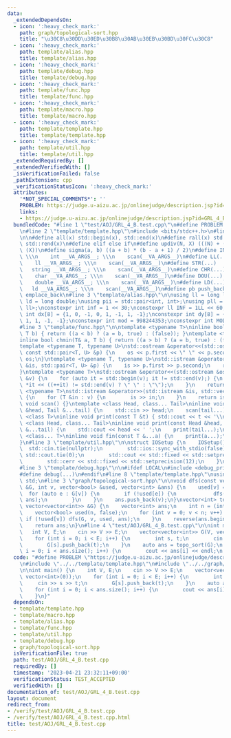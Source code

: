 ```yaml
---
data:
  _extendedDependsOn:
  - icon: ':heavy_check_mark:'
    path: graph/topological-sort.hpp
    title: "\u30C8\u30DD\u30ED\u30B8\u30AB\u30EB\u30BD\u30FC\u30C8"
  - icon: ':heavy_check_mark:'
    path: template/alias.hpp
    title: template/alias.hpp
  - icon: ':heavy_check_mark:'
    path: template/debug.hpp
    title: template/debug.hpp
  - icon: ':heavy_check_mark:'
    path: template/func.hpp
    title: template/func.hpp
  - icon: ':heavy_check_mark:'
    path: template/macro.hpp
    title: template/macro.hpp
  - icon: ':heavy_check_mark:'
    path: template/template.hpp
    title: template/template.hpp
  - icon: ':heavy_check_mark:'
    path: template/util.hpp
    title: template/util.hpp
  _extendedRequiredBy: []
  _extendedVerifiedWith: []
  _isVerificationFailed: false
  _pathExtension: cpp
  _verificationStatusIcon: ':heavy_check_mark:'
  attributes:
    '*NOT_SPECIAL_COMMENTS*': ''
    PROBLEM: https://judge.u-aizu.ac.jp/onlinejudge/description.jsp?id=GRL_4_B
    links:
    - https://judge.u-aizu.ac.jp/onlinejudge/description.jsp?id=GRL_4_B
  bundledCode: "#line 1 \"test/AOJ/GRL_4_B.test.cpp\"\n#define PROBLEM \"https://judge.u-aizu.ac.jp/onlinejudge/description.jsp?id=GRL_4_B\"\
    \n#line 2 \"template/template.hpp\"\n#include <bits/stdc++.h>\n#line 3 \"template/macro.hpp\"\
    \n\n#define all(x) std::begin(x), std::end(x)\n#define rall(x) std::rbegin(x),\
    \ std::rend(x)\n#define elif else if\n#define updiv(N, X) (((N) + (X) - (1)) /\
    \ (X))\n#define sigma(a, b) ((a + b) * (b - a + 1) / 2)\n#define INT(...)    \
    \ \\\n    int __VA_ARGS__; \\\n    scan(__VA_ARGS__)\n#define LL(...)     \\\n\
    \    ll __VA_ARGS__; \\\n    scan(__VA_ARGS__)\n#define STR(...)        \\\n \
    \   string __VA_ARGS__; \\\n    scan(__VA_ARGS__)\n#define CHR(...)      \\\n\
    \    char __VA_ARGS__; \\\n    scan(__VA_ARGS__)\n#define DOU(...)        \\\n\
    \    double __VA_ARGS__; \\\n    scan(__VA_ARGS__)\n#define LD(...)     \\\n \
    \   ld __VA_ARGS__; \\\n    scan(__VA_ARGS__)\n#define pb push_back\n#define eb\
    \ emplace_back\n#line 3 \"template/alias.hpp\"\n\nusing ll = long long;\nusing\
    \ ld = long double;\nusing pii = std::pair<int, int>;\nusing pll = std::pair<ll,\
    \ ll>;\nconstexpr int inf = 1 << 30;\nconstexpr ll INF = 1LL << 60;\nconstexpr\
    \ int dx[8] = {1, 0, -1, 0, 1, -1, 1, -1};\nconstexpr int dy[8] = {0, 1, 0, -1,\
    \ 1, 1, -1, -1};\nconstexpr int mod = 998244353;\nconstexpr int MOD = 1e9 + 7;\n\
    #line 3 \"template/func.hpp\"\n\ntemplate <typename T>\ninline bool chmax(T& a,\
    \ T b) { return ((a < b) ? (a = b, true) : (false)); }\ntemplate <typename T>\n\
    inline bool chmin(T& a, T b) { return ((a > b) ? (a = b, true) : (false)); }\n\
    template <typename T, typename U>\nstd::ostream &operator<<(std::ostream &os,\
    \ const std::pair<T, U> &p) {\n    os << p.first << \" \" << p.second;\n    return\
    \ os;\n}\ntemplate <typename T, typename U>\nstd::istream &operator>>(std::istream\
    \ &is, std::pair<T, U> &p) {\n    is >> p.first >> p.second;\n    return is;\n\
    }\ntemplate <typename T>\nstd::ostream &operator<<(std::ostream &os, const std::vector<T>\
    \ &v) {\n    for (auto it = std::begin(v); it != std::end(v);) {\n        os <<\
    \ *it << ((++it) != std::end(v) ? \" \" : \"\");\n    }\n    return os;\n}\ntemplate\
    \ <typename T>\nstd::istream &operator>>(std::istream &is, std::vector<T> &v)\
    \ {\n    for (T &in : v) {\n        is >> in;\n    }\n    return is;\n}\ninline\
    \ void scan() {}\ntemplate <class Head, class... Tail>\ninline void scan(Head\
    \ &head, Tail &...tail) {\n    std::cin >> head;\n    scan(tail...);\n}\ntemplate\
    \ <class T>\ninline void print(const T &t) { std::cout << t << '\\n'; }\ntemplate\
    \ <class Head, class... Tail>\ninline void print(const Head &head, const Tail\
    \ &...tail) {\n    std::cout << head << ' ';\n    print(tail...);\n}\ntemplate\
    \ <class... T>\ninline void fin(const T &...a) {\n    print(a...);\n    exit(0);\n\
    }\n#line 3 \"template/util.hpp\"\n\nstruct IOSetup {\n    IOSetup() {\n      \
    \  std::cin.tie(nullptr);\n        std::ios::sync_with_stdio(false);\n       \
    \ std::cout.tie(0);\n        std::cout << std::fixed << std::setprecision(12);\n\
    \        std::cerr << std::fixed << std::setprecision(12);\n    }\n} IOSetup;\n\
    #line 3 \"template/debug.hpp\"\n\n#ifdef LOCAL\n#include <debug_print.hpp>\n#else\n\
    #define debug(...)\n#endif\n#line 8 \"template/template.hpp\"\nusing namespace\
    \ std;\n#line 3 \"graph/topological-sort.hpp\"\n\nvoid dfs(const vector<vector<int>>\
    \ &G, int v, vector<bool> &used, vector<int> &ans) {\n    used[v] = true;\n  \
    \  for (auto e : G[v]) {\n        if (!used[e]) {\n            dfs(G, e, used,\
    \ ans);\n        }\n    }\n    ans.push_back(v);\n}\nvector<int> topo_sort(const\
    \ vector<vector<int>> &G) {\n    vector<int> ans;\n    int n = (int)G.size();\n\
    \    vector<bool> used(n, false);\n    for (int v = 0; v < n; v++) {\n       \
    \ if (!used[v]) dfs(G, v, used, ans);\n    }\n    reverse(ans.begin(), ans.end());\n\
    \    return ans;\n}\n#line 4 \"test/AOJ/GRL_4_B.test.cpp\"\n\nint main() {\n \
    \   int V, E;\n    cin >> V >> E;\n    vector<vector<int>> G(V, vector<int>(0));\n\
    \    for (int i = 0; i < E; i++) {\n        int s, t;\n        cin >> s >> t;\n\
    \        G[s].push_back(t);\n    }\n    auto ans = topo_sort(G);\n    for (int\
    \ i = 0; i < ans.size(); i++) {\n        cout << ans[i] << endl;\n    }\n}\n"
  code: "#define PROBLEM \"https://judge.u-aizu.ac.jp/onlinejudge/description.jsp?id=GRL_4_B\"\
    \n#include \"../../template/template.hpp\"\n#include \"../../graph/topological-sort.hpp\"\
    \n\nint main() {\n    int V, E;\n    cin >> V >> E;\n    vector<vector<int>> G(V,\
    \ vector<int>(0));\n    for (int i = 0; i < E; i++) {\n        int s, t;\n   \
    \     cin >> s >> t;\n        G[s].push_back(t);\n    }\n    auto ans = topo_sort(G);\n\
    \    for (int i = 0; i < ans.size(); i++) {\n        cout << ans[i] << endl;\n\
    \    }\n}"
  dependsOn:
  - template/template.hpp
  - template/macro.hpp
  - template/alias.hpp
  - template/func.hpp
  - template/util.hpp
  - template/debug.hpp
  - graph/topological-sort.hpp
  isVerificationFile: true
  path: test/AOJ/GRL_4_B.test.cpp
  requiredBy: []
  timestamp: '2023-04-21 23:32:11+09:00'
  verificationStatus: TEST_ACCEPTED
  verifiedWith: []
documentation_of: test/AOJ/GRL_4_B.test.cpp
layout: document
redirect_from:
- /verify/test/AOJ/GRL_4_B.test.cpp
- /verify/test/AOJ/GRL_4_B.test.cpp.html
title: test/AOJ/GRL_4_B.test.cpp
---
```

